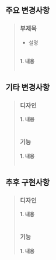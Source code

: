 ## 주요 변경사항
> ### 부제목
> - 설명
> <br><br>
>
> **1. 내용**
<br><br>

## 기타 변경사항
> ### 디자인
> **1. 내용**
> <br><br>
>
> ### 기능
> **1. 내용**
<br><br>

## 추후 구현사항
> ### 디자인
> **1. 내용**
> <br><br>
>
> ### 기능
> **1. 내용**
